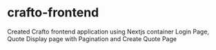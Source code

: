 # crafto-frontend
Created Crafto frontend application using Nextjs container Login Page, Quote Display page with Pagination and Create Quote Page
